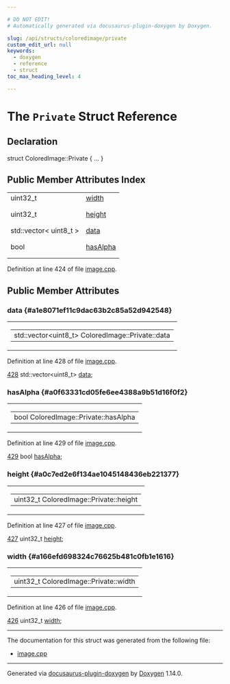 ```yaml
---

# DO NOT EDIT!
# Automatically generated via docusaurus-plugin-doxygen by Doxygen.

slug: /api/structs/coloredimage/private
custom_edit_url: null
keywords:
  - doxygen
  - reference
  - struct
toc_max_heading_level: 4

---
```


<div class="doxyPage">

# The `Private` Struct Reference



## Declaration

<div class="doxyDeclaration">
struct ColoredImage::Private { ... }
</div>

## Public Member Attributes Index

<table class="doxyMembersIndex">

<tr class="doxyMemberIndexItem">
<td class="doxyMemberIndexItemType" align="left" valign="top">uint32_t</td>
<td class="doxyMemberIndexItemName" align="left" valign="top"><a href="#a166efd698324c76625b481c0fb1e1616">width</a></td>
</tr>
<tr class="doxyMemberIndexDescription">
<td class="doxyMemberIndexDescriptionLeft"></td>
<td class="doxyMemberIndexDescriptionRight">
</td>
</tr>
<tr class="doxyMemberIndexSeparator">
<td class="doxyMemberIndexSeparator" colspan="2"></td>
</tr>

<tr class="doxyMemberIndexItem">
<td class="doxyMemberIndexItemType" align="left" valign="top">uint32_t</td>
<td class="doxyMemberIndexItemName" align="left" valign="top"><a href="#a0c7ed2e6f134ae1045148436eb221377">height</a></td>
</tr>
<tr class="doxyMemberIndexDescription">
<td class="doxyMemberIndexDescriptionLeft"></td>
<td class="doxyMemberIndexDescriptionRight">
</td>
</tr>
<tr class="doxyMemberIndexSeparator">
<td class="doxyMemberIndexSeparator" colspan="2"></td>
</tr>

<tr class="doxyMemberIndexItem">
<td class="doxyMemberIndexItemType" align="left" valign="top">std::vector&lt; uint8_t &gt;</td>
<td class="doxyMemberIndexItemName" align="left" valign="top"><a href="#a1e8071ef11c9dac63b2c85a52d942548">data</a></td>
</tr>
<tr class="doxyMemberIndexDescription">
<td class="doxyMemberIndexDescriptionLeft"></td>
<td class="doxyMemberIndexDescriptionRight">
</td>
</tr>
<tr class="doxyMemberIndexSeparator">
<td class="doxyMemberIndexSeparator" colspan="2"></td>
</tr>

<tr class="doxyMemberIndexItem">
<td class="doxyMemberIndexItemType" align="left" valign="top">bool</td>
<td class="doxyMemberIndexItemName" align="left" valign="top"><a href="#a0f63331cd05fe6ee4388a9b51d16f0f2">hasAlpha</a></td>
</tr>
<tr class="doxyMemberIndexDescription">
<td class="doxyMemberIndexDescriptionLeft"></td>
<td class="doxyMemberIndexDescriptionRight">
</td>
</tr>
<tr class="doxyMemberIndexSeparator">
<td class="doxyMemberIndexSeparator" colspan="2"></td>
</tr>

</table>


<p>Definition at line 424 of file <a href="/web-doxygen/docs/api/files/src/image-cpp">image.cpp</a>.</p>

<div class="doxySectionDef">

## Public Member Attributes

### data {#a1e8071ef11c9dac63b2c85a52d942548}

<div class="doxyMemberItem">
<div class="doxyMemberProto">
<table class="doxyMemberLabels">
<tr class="doxyMemberLabels">
<td class="doxyMemberLabelsLeft">
<table class="doxyMemberName">
<tr>
<td class="doxyMemberName">std::vector&lt;uint8_t&gt; ColoredImage::Private::data</td>
</tr>
</table>
</td>
</tr>
</table>
</div>
<div class="doxyMemberDoc">


<p>Definition at line 428 of file <a href="/web-doxygen/docs/api/files/src/image-cpp">image.cpp</a>.</p>

<div class="doxyProgramListing">

<div class="doxyCodeLine"><span class="doxyLineNumber"><a href="#a1e8071ef11c9dac63b2c85a52d942548">428</a></span><span class="doxyLineContent"><span class="doxyHighlight">  std::vector&lt;uint8_t&gt; <a href="#a1e8071ef11c9dac63b2c85a52d942548">data</a>;</span></span></div>

</div>

</div>
</div>

### hasAlpha {#a0f63331cd05fe6ee4388a9b51d16f0f2}

<div class="doxyMemberItem">
<div class="doxyMemberProto">
<table class="doxyMemberLabels">
<tr class="doxyMemberLabels">
<td class="doxyMemberLabelsLeft">
<table class="doxyMemberName">
<tr>
<td class="doxyMemberName">bool ColoredImage::Private::hasAlpha</td>
</tr>
</table>
</td>
</tr>
</table>
</div>
<div class="doxyMemberDoc">


<p>Definition at line 429 of file <a href="/web-doxygen/docs/api/files/src/image-cpp">image.cpp</a>.</p>

<div class="doxyProgramListing">

<div class="doxyCodeLine"><span class="doxyLineNumber"><a href="#a0f63331cd05fe6ee4388a9b51d16f0f2">429</a></span><span class="doxyLineContent"><span class="doxyHighlight">  </span><span class="doxyHighlightKeywordType">bool</span><span class="doxyHighlight"> <a href="#a0f63331cd05fe6ee4388a9b51d16f0f2">hasAlpha</a>;</span></span></div>

</div>

</div>
</div>

### height {#a0c7ed2e6f134ae1045148436eb221377}

<div class="doxyMemberItem">
<div class="doxyMemberProto">
<table class="doxyMemberLabels">
<tr class="doxyMemberLabels">
<td class="doxyMemberLabelsLeft">
<table class="doxyMemberName">
<tr>
<td class="doxyMemberName">uint32_t ColoredImage::Private::height</td>
</tr>
</table>
</td>
</tr>
</table>
</div>
<div class="doxyMemberDoc">


<p>Definition at line 427 of file <a href="/web-doxygen/docs/api/files/src/image-cpp">image.cpp</a>.</p>

<div class="doxyProgramListing">

<div class="doxyCodeLine"><span class="doxyLineNumber"><a href="#a0c7ed2e6f134ae1045148436eb221377">427</a></span><span class="doxyLineContent"><span class="doxyHighlight">  uint32_t <a href="#a0c7ed2e6f134ae1045148436eb221377">height</a>;</span></span></div>

</div>

</div>
</div>

### width {#a166efd698324c76625b481c0fb1e1616}

<div class="doxyMemberItem">
<div class="doxyMemberProto">
<table class="doxyMemberLabels">
<tr class="doxyMemberLabels">
<td class="doxyMemberLabelsLeft">
<table class="doxyMemberName">
<tr>
<td class="doxyMemberName">uint32_t ColoredImage::Private::width</td>
</tr>
</table>
</td>
</tr>
</table>
</div>
<div class="doxyMemberDoc">


<p>Definition at line 426 of file <a href="/web-doxygen/docs/api/files/src/image-cpp">image.cpp</a>.</p>

<div class="doxyProgramListing">

<div class="doxyCodeLine"><span class="doxyLineNumber"><a href="#a166efd698324c76625b481c0fb1e1616">426</a></span><span class="doxyLineContent"><span class="doxyHighlight">  uint32_t <a href="#a166efd698324c76625b481c0fb1e1616">width</a>;</span></span></div>

</div>

</div>
</div>

</div>

<hr/>

<p>The documentation for this struct was generated from the following file:</p>

<ul>
<li><a href="/web-doxygen/docs/api/files/src/image-cpp">image.cpp</a></li>
</ul>

<hr/>

<p class="doxyGeneratedBy">Generated via <a href="https://github.com/xpack/docusaurus-plugin-doxygen">docusaurus-plugin-doxygen</a> by <a href="https://www.doxygen.nl">Doxygen</a> 1.14.0.</p>

</div>

